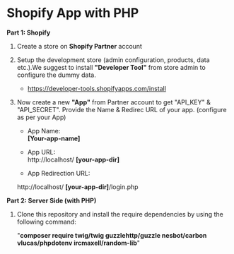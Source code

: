 # Shopify App with PHP

**Part 1: Shopify**
1. Create a store on **Shopify Partner** account

2. Setup the development store (admin configuration, products, data etc.).We suggest to install **"Developer Tool"** from store admin to configure the dummy data.
   - https://developer-tools.shopifyapps.com/install
   
3. Now create a new **"App"** from Partner account to get "API_KEY" & "API_SECRET". Provide the Name & Redirec URL of your app. (configure as per your App)
   - App Name:           
   **[Your-app-name]**
   
   - App URL:   
   http://localhost/ **[your-app-dir]**
   
   - App Redirection URL:
   
   http://localhost/ **[your-app-dir]**/login.php
   
   
**Part 2: Server Side (with PHP)**
1. Clone this repository and install the require dependencies by using the following command:

   "**composer require twig/twig guzzlehttp/guzzle nesbot/carbon vlucas/phpdotenv ircmaxell/random-lib**"


